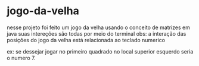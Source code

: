 # jogo-da-velha
nesse projeto foi feito um jogo da velha usando o conceito de matrizes em java
suas intereções são todas por meio do terminal
obs: a interação das posições do jogo da velha está relacionada ao teclado numerico

ex: se dessejar jogar no primeiro quadrado no local superior esquerdo seria o numero 7.
